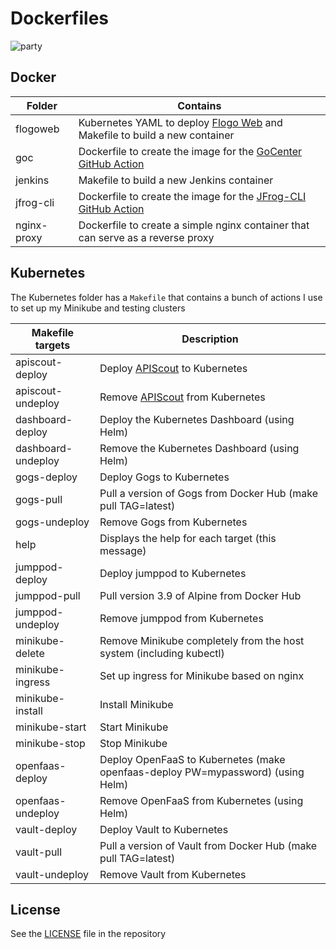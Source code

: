 # Dockerfiles

![party](./docker-party.jpeg)

## Docker

| Folder               | Contains                                                                                                                   |
|----------------------|----------------------------------------------------------------------------------------------------------------------------|
| flogoweb             | Kubernetes YAML to deploy [Flogo Web](http://flogo.io) and Makefile to build a new container                               |
| goc                  | Dockerfile to create the image for the [GoCenter GitHub Action](https://github.com/retgits/actions/tree/master/gocenter)   |
| jenkins              | Makefile to build a new Jenkins container                                                                                  |
| jfrog-cli            | Dockerfile to create the image for the [JFrog-CLI GitHub Action](https://github.com/retgits/actions/tree/master/jfrog-cli) |
| nginx-proxy          | Dockerfile to create a simple nginx container that can serve as a reverse proxy                                            |

## Kubernetes

The Kubernetes folder has a `Makefile` that contains a bunch of actions I use to set up my Minikube and testing clusters

| Makefile targets  | Description                                                                     |
|-------------------|---------------------------------------------------------------------------------|
| apiscout-deploy   | Deploy [APIScout](https://tibcosoftware.github.com/apiscout) to Kubernetes      |
| apiscout-undeploy | Remove [APIScout](https://tibcosoftware.github.com/apiscout) from Kubernetes    |
| dashboard-deploy  | Deploy the Kubernetes Dashboard (using Helm)                                    |
| dashboard-undeploy| Remove the Kubernetes Dashboard (using Helm)                                    |
| gogs-deploy       | Deploy Gogs to Kubernetes                                                       |
| gogs-pull         | Pull a version of Gogs from Docker Hub (make pull TAG=latest)                   |
| gogs-undeploy     | Remove Gogs from Kubernetes                                                     |
| help              | Displays the help for each target (this message)                                |
| jumppod-deploy    | Deploy jumppod to Kubernetes                                                    |
| jumppod-pull      | Pull version 3.9 of Alpine from Docker Hub                                      |
| jumppod-undeploy  | Remove jumppod from Kubernetes                                                  |
| minikube-delete   | Remove Minikube completely from the host system (including kubectl)             |
| minikube-ingress  | Set up ingress for Minikube based on nginx                                      |
| minikube-install  | Install Minikube                                                                |
| minikube-start    | Start Minikube                                                                  |
| minikube-stop     | Stop Minikube                                                                   |
| openfaas-deploy   | Deploy OpenFaaS to Kubernetes (make openfaas-deploy PW=mypassword) (using Helm) |
| openfaas-undeploy | Remove OpenFaaS from Kubernetes (using Helm)                                    |
| vault-deploy      | Deploy Vault to Kubernetes                                                      |
| vault-pull        | Pull a version of Vault from Docker Hub (make pull TAG=latest)                  |
| vault-undeploy    | Remove Vault from Kubernetes                                                    |

## License

See the [LICENSE](./LICENSE) file in the repository